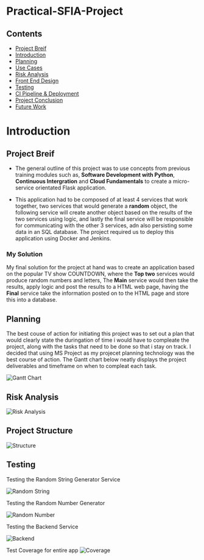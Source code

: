 # Practical-SFIA-Project

## Contents 
* [Project Breif](#ProjectBreif)
* [Introduction](#Introduction) 
* [Planning](#Planning)
* [Use Cases](#UserCases)
* [Risk Analysis](#RiskAssesment) 
* [Front End Design](#Design) 
* [Testing](#Testing)
* [CI Pipeline & Deployment](#Deployment) 
* [Project Conclusion](#Conclusion) 
* [Future Work](#FutureWork) 

<a name="Introduction"></a>
# Introduction 
## Project Breif
* The general outline of this project was to use concepts from previous training modules such as, **Software Development with Python**, **Continuous Intergration** and **Cloud Fundamentals** to create a micro-service orientated Flask application. 

* This application had to be composed of at least 4 services that work together, two services that would generate a **random** object, the following service will create another object based on the results of the two services using logic, and lastly the final service will be responsible for communicating with the other 3 services, adn also persisting some data in an SQL database. The project required us to deploy this application using Docker and Jenkins. 

### My Solution 
My final solution for the project at hand was to create an application based on the popular TV show COUNTDOWN, where the **Top two** services would produce random numbers and letters, The **Main** service would then take the results, apply logic and post the results to a HTML web page, having the **Final** service take the information posted on to the HTML page and store this into a database.  

<a name="Planning"></a>
## Planning
The best couse of action for initiating this project was to set out a plan that would clearly state the duringation of time i would have to compleate the project, along with the tasks that need to be done so that i stay on track. I decided that using MS Project as my projecet planning technology was the best course of action. The Gantt chart below neatly displays the project deliverables and timeframe on when to compleat each task. 


![Gantt Chart](https://github.com/zReginaldo/PracticalSFIAProject/blob/master/Documentation/Main_Plan.PNG)

<a name="Risk"></a>
## Risk Analysis

![Risk Analysis](https://github.com/zReginaldo/PracticalSFIAProject/blob/master/Documentation/Risk%20Assesment.PNG)


## Project Structure

![Structure](https://github.com/zReginaldo/PracticalSFIAProject/blob/master/Documentation/Project%20Structure.PNG)

## Testing
Testing the Random String Generator Service

![Random String](https://github.com/zReginaldo/PracticalSFIAProject/blob/master/Documentation/RandStr%20Tests.PNG)

Testing the Random Number Generator 

![Random Number](https://github.com/zReginaldo/PracticalSFIAProject/blob/master/Documentation/Testing%20RandNum.PNG)

Testing the Backend Service

![Backend](https://github.com/zReginaldo/PracticalSFIAProject/blob/master/Documentation/Testing%20Backend.PNG)

Test Coverage for entire app 
![Coverage](https://github.com/zReginaldo/PracticalSFIAProject/blob/master/Documentation/Test%20Coverage.PNG)







